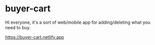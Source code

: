 # buyer-cart
Hi everyone, it's a sort of web/mobile app for adding/deleting what you need to buy.

https://buyer-cart.netlify.app
